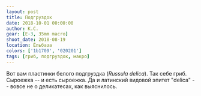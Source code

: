 ```yaml
---
layout: post
title: Подгруздок
date: 2018-10-01 00:00:00
author: К.С.
gear: [E-3, 35mm macro]
shoot_date: 2018-08-19
location: Ёльбаза
colors: ['1b1709', '020201']
tags: [гриб, подгруздок, макро]
---
```

Вот вам пластинки белого подгруздка (_Russula delica_). Так себе гриб. Сыроежка -- и есть сыроежка. Да и латинский видовой эпитет "delica" -- вовсе не о деликатесах, как выяснилось.
